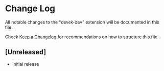 # Change Log

All notable changes to the "devek-dev" extension will be documented in this file.

Check [Keep a Changelog](http://keepachangelog.com/) for recommendations on how to structure this file.

## [Unreleased]

- Initial release